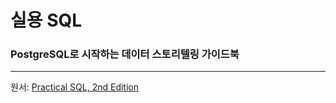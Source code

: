 # 실용 SQL
### PostgreSQL로 시작하는 데이터 스토리텔링 가이드북
---
원서: [Practical SQL, 2nd Edition](https://nostarch.com/practical-sql-2nd-edition/)

